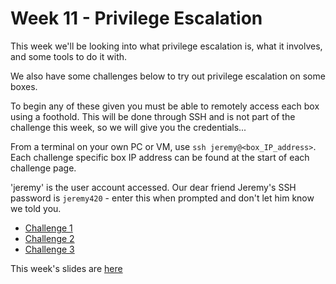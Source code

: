 # Week 11 - Privilege Escalation

This week we'll be looking into what privilege escalation is, what it involves, and some tools to do it with.

We also have some challenges below to try out privilege escalation on some boxes.

To begin any of these given you must be able to remotely access each box using a foothold. 
This will be done through SSH and is not part of the challenge this week, so we will give you the credentials...


From a terminal on your own PC or VM, use ``` ssh jeremy@<box_IP_address> ```. Each challenge specific box IP address can be found at the start of each challenge page.

'jeremy' is the user account accessed. Our dear friend Jeremy's SSH password is ```jeremy420``` - enter this when prompted and don't let him know we told you.

- [Challenge 1](https://github.com/DMUHackers/weekly_sessions/tree/master/2020-2021/week_11/challenge_1)
- [Challenge 2](https://github.com/DMUHackers/weekly_sessions/tree/master/2020-2021/week_11/challenge_2)
- [Challenge 3](https://github.com/DMUHackers/weekly_sessions/tree/master/2020-2021/week_11/challenge_3)

This week's slides are [here](https://github.com/DMUHackers/weekly_sessions/blob/master/2020-2021/week_11/PrivEscSlides.pdf)
